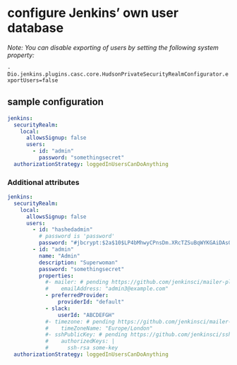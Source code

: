 # configure Jenkins’ own user database

_Note: You can disable exporting of users by setting the following system property:_

 `-Dio.jenkins.plugins.casc.core.HudsonPrivateSecurityRealmConfigurator.exportUsers=false`

## sample configuration

```yaml
jenkins:
  securityRealm:
    local:
      allowsSignup: false
      users:
        - id: "admin"
          password: "somethingsecret"
  authorizationStrategy: loggedInUsersCanDoAnything
```

### Additional attributes

```yaml
jenkins:
  securityRealm:
    local:
      allowsSignup: false
      users:
        - id: "hashedadmin"
          # password is 'password'
          password: "#jbcrypt:$2a$10$LP4bMhwyCPnsDm.XRcTZSuBqWYKGAiDAsQXrSrJGYcEd9padaPgsC"
        - id: "admin"
          name: "Admin"
          description: "Superwoman"
          password: "somethingsecret"
          properties:
            #- mailer: # pending https://github.com/jenkinsci/mailer-plugin/pull/80
            #    emailAddress: "admin3@example.com"
            - preferredProvider:
                providerId: "default"
            - slack:
                userId: "ABCDEFGH"
            #- timezone: # pending https://github.com/jenkinsci/mailer-plugin/pull/80
            #    timeZoneName: "Europe/London"
            #- sshPublicKey: # pending https://github.com/jenkinsci/ssh-cli-auth-module/pull/16
            #    authorizedKeys: |
            #      ssh-rsa some-key
  authorizationStrategy: loggedInUsersCanDoAnything
```